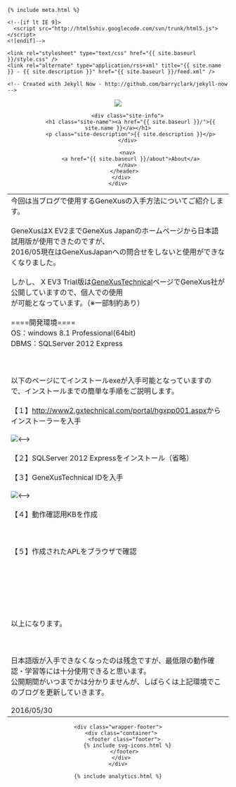 <html>
  <head>
    <title>{% if page.title %}{{ page.title }} – {% endif %}{{ site.name }} – {{ site.description }}</title>

    {% include meta.html %}

    <!--[if lt IE 9]>
      <script src="http://html5shiv.googlecode.com/svn/trunk/html5.js"></script>
    <![endif]-->

    <link rel="stylesheet" type="text/css" href="{{ site.baseurl }}/style.css" />
    <link rel="alternate" type="application/rss+xml" title="{{ site.name }} - {{ site.description }}" href="{{ site.baseurl }}/feed.xml" />

    <!-- Created with Jekyll Now - http://github.com/barryclark/jekyll-now -->
  </head>

  <body>
    <div class="wrapper-masthead">
      <div class="container">
        <header class="masthead clearfix">
          <a href="{{ site.baseurl }}/" class="site-avatar"><img src="{{ site.avatar }}" /></a>

          <div class="site-info">
            <h1 class="site-name"><a href="{{ site.baseurl }}/">{{ site.name }}</a></h1>
            <p class="site-description">{{ site.description }}</p>
          </div>

          <nav>
            <a href="{{ site.baseurl }}/about">About</a>
          </nav>
        </header>
      </div>
    </div>

<table align="center">
  <td text-align="left">  
	<!-- 内容ここから -->
		今回は当ブログで使用するGeneXusの入手方法についてご紹介します。
		<Br><Br>
		GeneXusはX EV2までGeneXus Japanのホームページから日本語試用版が使用できたのですが、
		<Br>
		2016/05現在はGeneXusJapanへの問合せをしないと使用ができなくなりました。
		<Br><Br>
		しかし、 X EV3 Trial版は<a href="http://www2.gxtechnical.com">GeneXusTechnical</a>ページでGeneXus社が公開していますので、個人での使用
		<Br>
		が可能となっています。（※一部制約あり）
		<Br><Br>
		====開発環境====
		<Br>
		OS：windows 8.1 Professional(64bit)
		<Br>
		DBMS：SQLServer 2012 Express
		<Br><Br>
		<Br><Br>
		以下のページにてインストールexeが入手可能となっていますので、インストールまでの簡単な手順をご説明します。
		<Br><Br>
		【１】<a href="http://www2.gxtechnical.com">http://www2.gxtechnical.com/portal/hgxpp001.aspx</a>からインストーラーを入手
		<Br><Br>
		<!--><img src="https://raw.githubusercontent.com/d-nakamura/d-nakamura.github.io/master/images/WS000000.JPG"><-->
		<Br><Br>
		【２】SQLServer 2012 Expressをインストール（省略）
		<Br><Br>
		【３】GeneXusTechnical IDを入手
		<Br><Br>
		<!--><img src="https://raw.githubusercontent.com/d-nakamura/d-nakamura.github.io/master/images/WS000001.JPG"><-->
		<Br><Br>
		【４】動作確認用KBを作成
		<Br><Br>
		<Br><Br>
		【５】作成されたAPLをブラウザで確認
		<Br><Br>
		<Br><Br>
		<Br><Br>
		<Br><Br>
		以上になります。
		<Br><Br>
		<Br><Br>
		日本語版が入手できなくなったのは残念ですが、最低限の動作確認・学習等には十分使用できると思います。
		<Br>
		公開期間がいつまでかは分かりませんが、しばらくは上記環境でこのブログを更新していきます。
		<Br><Br>
		2016/05/30
	<!-- 内容ここまで -->
    </td>  
</table>

    <div class="wrapper-footer">
      <div class="container">
        <footer class="footer">
          {% include svg-icons.html %}
        </footer>
      </div>
    </div>

    {% include analytics.html %}
  </body>
</html>



